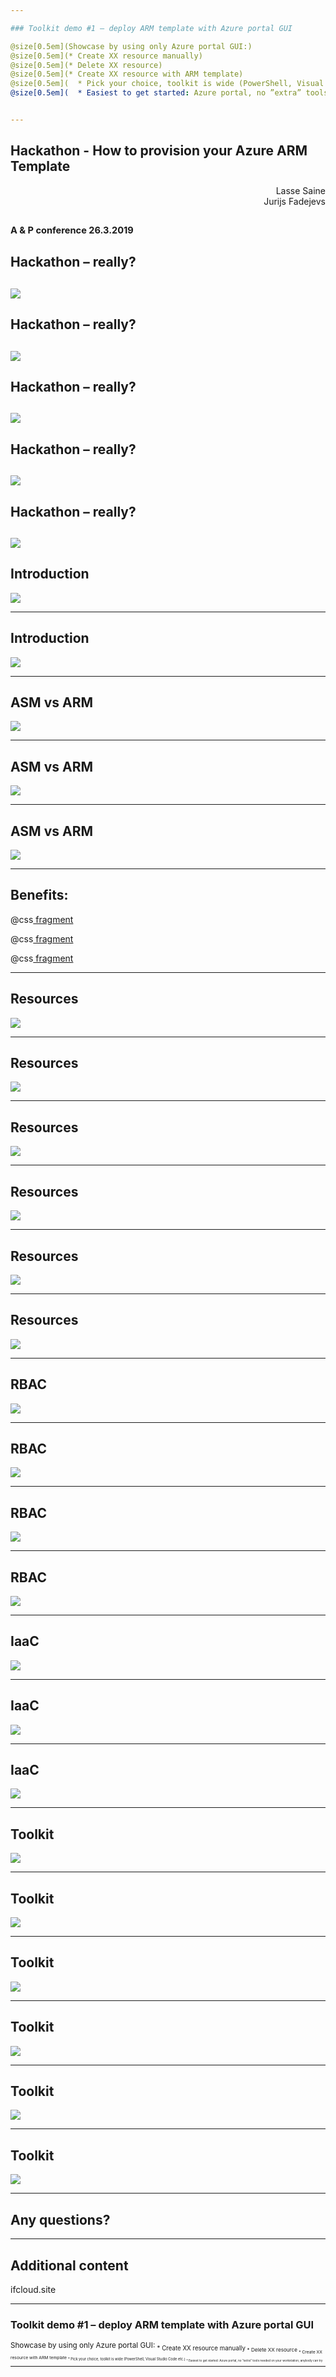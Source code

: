 ```yaml
---

### Toolkit demo #1 – deploy ARM template with Azure portal GUI

@size[0.5em](Showcase by using only Azure portal GUI:)
@size[0.5em](* Create XX resource manually)
@size[0.5em](* Delete XX resource)
@size[0.5em](* Create XX resource with ARM template)
@size[0.5em](  * Pick your choice, toolkit is wide (PowerShell, Visual Studio Code etc.))
@size[0.5em](  * Easiest to get started: Azure portal, no ”extra” tools needed on your workstation, anybody can try)


---
```


## Hackathon - How to provision your Azure ARM Template

<div style="text-align: right"> Lasse Saine </div>

<div style="text-align: right"> Jurijs Fadejevs </div>

<sub><sup>A & P conference 26.3.2019</sup></sub>
---
## Hackathon – really?
![](assets/img/hack_00.png)
---
## Hackathon – really?
![](assets/img/hack_01.png)
---
## Hackathon – really?
![](assets/img/hack_02.png)
---
## Hackathon – really?
![](assets/img/hack_03.png)
---
## Hackathon – really?
![](assets/img/hack_04.png)
---

## Introduction

![](assets/img/start_00.png)


---

## Introduction

![](assets/img/start_01.png)

---

## ASM vs ARM

![](assets/img/era_00.png)

---

## ASM vs ARM

![](assets/img/era_01.png)

---

## ASM vs ARM

![](assets/img/era_02.png)

---
## Benefits:

@css[ fragment ](Resources)

@css[ fragment ](RBAC)

@css[ fragment ](IaaC)

---

## Resources
![](assets/img/res_00.png)

---

## Resources
![](assets/img/res_01.png)

---

## Resources
![](assets/img/res_02.png)

---

## Resources
![](assets/img/res_03.png)

---

## Resources
![](assets/img/res_04.png)

---

## Resources
![](assets/img/res_05.png)

---

## RBAC
![](assets/img/rbac.png)

---


## RBAC
![](assets/img/rbac_00.png)

---


## RBAC
![](assets/img/rbac_01.png)

---

## RBAC
![](assets/img/rbac_02.png)

---


## IaaC
![](assets/img/decl_00.png)

---


## IaaC
![](assets/img/decl_01.png)

---
## IaaC
![](assets/img/decl_02.png)

---
## Toolkit
![](assets/img/arm_00.png)

---

## Toolkit
![](assets/img/arm_01.png)

---

## Toolkit
![](assets/img/arm_02.png)

---

## Toolkit
![](assets/img/arm_03.png)

---

## Toolkit
![](assets/img/arm_04.png)

---

## Toolkit
![](assets/img/arm_05.png)

---

## Any questions?
---

## Additional content
ifcloud.site

---

### Toolkit demo #1 – deploy ARM template with Azure portal GUI

<sub>
Showcase by using only Azure portal GUI:
<sub>
* Create XX resource manually
 <sub>
* Delete XX resource
  <sub>
* Create XX resource with ARM template
   <sub>
  * Pick your choice, toolkit is wide (PowerShell, Visual Studio Code etc.)
    <sub>
  * Easiest to get started: Azure portal, no ”extra” tools needed on your workstation, anybody can try
</sub>

---
